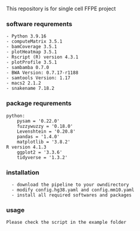 This repository is for single cell FFPE project


### software requrements
    - Python 3.9.16
    - computeMatrix 3.5.1
    - bamCoverage 3.5.1
    - plotHeatmap 3.5.1
    - Rscript (R) version 4.3.1 
    - plotProfile 3.5.1
    - sambamba 0.7.0
    - BWA Version: 0.7.17-r1188
    - samtools Version: 1.17
    - macs2 2.1.2
    - snakename 7.18.2
    
### package requrements
    python:
        pysam = '0.22.0'
        fuzzywuzzy = '0.18.0'
        Levenshtein = '0.20.8'
        pandas = '1.4.0'
        matplotlib = '3.8.2'
    R version 4.1.3
        ggplot2 = '3.3.6'
        tidyverse = '1.3.2'
        
### installation
        
      - download the pipeline to your owndirectory  
      - modify config.hg38.yaml and config.mm10.yaml
      - install all required softwares and packages
      
### usage
    Please check the script in the example folder
